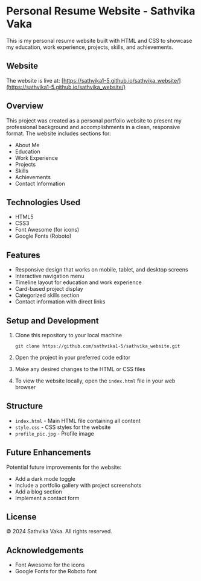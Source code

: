 # Personal Resume Website - Sathvika Vaka

This is my personal resume website built with HTML and CSS to showcase my education, work experience, projects, skills, and achievements.

## Website

The website is live at: [https://sathvika1-5.github.io/sathvika_website/](https://sathvika1-5.github.io/sathvika_website/)

## Overview

This project was created as a personal portfolio website to present my professional background and accomplishments in a clean, responsive format. The website includes sections for:

- About Me
- Education
- Work Experience
- Projects
- Skills
- Achievements
- Contact Information

## Technologies Used

- HTML5
- CSS3
- Font Awesome (for icons)
- Google Fonts (Roboto)

## Features

- Responsive design that works on mobile, tablet, and desktop screens
- Interactive navigation menu
- Timeline layout for education and work experience
- Card-based project display
- Categorized skills section
- Contact information with direct links

## Setup and Development

1. Clone this repository to your local machine
   ```
   git clone https://github.com/sathvika1-5/sathvika_website.git
   ```

2. Open the project in your preferred code editor

3. Make any desired changes to the HTML or CSS files

4. To view the website locally, open the `index.html` file in your web browser

## Structure

- `index.html` - Main HTML file containing all content
- `style.css` - CSS styles for the website
- `profile_pic.jpg` - Profile image

## Future Enhancements

Potential future improvements for the website:
- Add a dark mode toggle
- Include a portfolio gallery with project screenshots
- Add a blog section
- Implement a contact form

## License

© 2024 Sathvika Vaka. All rights reserved.

## Acknowledgements

- Font Awesome for the icons
- Google Fonts for the Roboto font
